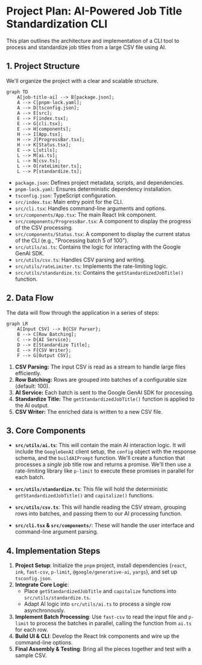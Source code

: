 # Project Plan: AI-Powered Job Title Standardization CLI

This plan outlines the architecture and implementation of a CLI tool to process and standardize job titles from a large CSV file using AI.

## 1. Project Structure

We'll organize the project with a clear and scalable structure.

```mermaid
graph TD
    A[job-title-ai] --> B[package.json];
    A --> C[pnpm-lock.yaml];
    A --> D[tsconfig.json];
    A --> E[src];
    E --> F[index.tsx];
    E --> G[cli.tsx];
    E --> H[components];
    H --> I[App.tsx];
    H --> J[ProgressBar.tsx];
    H --> K[Status.tsx];
    E --> L[utils];
    L --> M[ai.ts];
    L --> N[csv.ts];
    L --> O[rateLimiter.ts];
    L --> P[standardize.ts];
```

*   `package.json`: Defines project metadata, scripts, and dependencies.
*   `pnpm-lock.yaml`: Ensures deterministic dependency installation.
*   `tsconfig.json`: TypeScript configuration.
*   `src/index.tsx`: Main entry point for the CLI.
*   `src/cli.tsx`: Handles command-line arguments and options.
*   `src/components/App.tsx`: The main React Ink component.
*   `src/components/ProgressBar.tsx`: A component to display the progress of the CSV processing.
*   `src/components/Status.tsx`: A component to display the current status of the CLI (e.g., "Processing batch 5 of 100").
*   `src/utils/ai.ts`: Contains the logic for interacting with the Google GenAI SDK.
*   `src/utils/csv.ts`: Handles CSV parsing and writing.
*   `src/utils/rateLimiter.ts`: Implements the rate-limiting logic.
*   `src/utils/standardize.ts`: Contains the `getStandardizedJobTitle()` function.

## 2. Data Flow

The data will flow through the application in a series of steps:

```mermaid
graph LR
    A[Input CSV] --> B{CSV Parser};
    B --> C[Row Batching];
    C --> D{AI Service};
    D --> E[Standardize Title];
    E --> F{CSV Writer};
    F --> G[Output CSV];
```

1.  **CSV Parsing:** The input CSV is read as a stream to handle large files efficiently.
2.  **Row Batching:** Rows are grouped into batches of a configurable size (default: 100).
3.  **AI Service:** Each batch is sent to the Google GenAI SDK for processing.
4.  **Standardize Title:** The `getStandardizedJobTitle()` function is applied to the AI output.
5.  **CSV Writer:** The enriched data is written to a new CSV file.

## 3. Core Components

*   **`src/utils/ai.ts`**: This will contain the main AI interaction logic. It will include the `GoogleGenAI` client setup, the `config` object with the response schema, and the `buildAIPrompt` function. We'll create a function that processes a *single* job title row and returns a promise. We'll then use a rate-limiting library like `p-limit` to execute these promises in parallel for each batch.

*   **`src/utils/standardize.ts`**: This file will hold the deterministic `getStandardizedJobTitle()` and `capitalize()` functions.

*   **`src/utils/csv.ts`**: This will handle reading the CSV stream, grouping rows into batches, and passing them to our AI processing function.

*   **`src/cli.tsx` & `src/components/`**: These will handle the user interface and command-line argument parsing.

## 4. Implementation Steps

1.  **Project Setup**: Initialize the `pnpm` project, install dependencies (`react`, `ink`, `fast-csv`, `p-limit`, `@google/generative-ai`, `yargs`), and set up `tsconfig.json`.
2.  **Integrate Core Logic**:
    *   Place `getStandardizedJobTitle` and `capitalize` functions into `src/utils/standardize.ts`.
    *   Adapt AI logic into `src/utils/ai.ts` to process a single row asynchronously.
3.  **Implement Batch Processing**: Use `fast-csv` to read the input file and `p-limit` to process the batches in parallel, calling the function from `ai.ts` for each row.
4.  **Build UI & CLI**: Develop the React Ink components and wire up the command-line options.
5.  **Final Assembly & Testing**: Bring all the pieces together and test with a sample CSV.